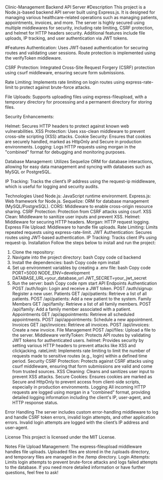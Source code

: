 Clinic-Management Backend API Server
#Description
This project is a Node.js-based backend API server built using Express.js. It is designed for managing various healthcare-related operations such as managing patients, appointments, invoices, and more. The server is highly secured using multiple middlewares for security, including rate limiting, CSRF protection, and helmet for HTTP headers security. Additional features include file uploads, IP tracking, and user authentication via JWT tokens.

#Features
Authentication: Uses JWT-based authentication for securing routes and validating user sessions. Route protection is implemented using the verifyToken middleware.

CSRF Protection: Integrated Cross-Site Request Forgery (CSRF) protection using csurf middleware, ensuring secure form submissions.

Rate Limiting: Implements rate limiting on login routes using express-rate-limit to protect against brute-force attacks.

File Uploads: Supports uploading files using express-fileupload, with a temporary directory for processing and a permanent directory for storing files.

Security Enhancements:

Helmet: Secures HTTP headers to protect against known web vulnerabilities.
XSS Protection: Uses xss-clean middleware to prevent cross-site scripting (XSS) attacks.
Cookie Security: Ensures that cookies are securely handled, marked as HttpOnly and Secure in production environments.
Logging: Logs HTTP requests using morgan in the "combined" format for debugging and monitoring purposes.

Database Management: Utilizes Sequelize ORM for database interactions, allowing for easy data management and syncing with databases such as MySQL or PostgreSQL.

IP Tracking: Tracks the client’s IP address using the request-ip middleware, which is useful for logging and security audits.

Technologies Used
Node.js: JavaScript runtime environment.
Express.js: Web framework for Node.js.
Sequelize: ORM for database management (MySQL/PostgreSQL).
CORS: Middleware to enable cross-origin resource sharing.
CSRF Protection: Protection from CSRF attacks using csurf.
XSS Clean: Middleware to sanitize user inputs and prevent XSS.
Helmet: Middleware for securing HTTP headers.
Morgan: HTTP request logging.
Express File Upload: Middleware to handle file uploads.
Rate Limiting: Limits repeated requests using express-rate-limit.
JWT Authentication: Secures routes using JWT-based authentication.
IP Tracking: Tracks client IPs using request-ip.
Installation
Follow the steps below to install and run the project:

1. Clone the repository:
2. Navigate into the project directory:
bash
Copy code
cd backend
3. Install the dependencies:
bash
Copy code
npm install
4. Set up environment variables by creating a .env file:
bash
Copy code
PORT=5000
NODE_ENV=development
DATABASE_URL=your_database_url
JWT_SECRET=your_jwt_secret
5. Run the server:
bash
Copy code
npm start
API Endpoints
Authentication
POST /auth/login: Login and receive a JWT token.
POST /auth/signup: Register a new user.
Patients
GET /api/patients: Retrieve a list of all patients.
POST /api/patients: Add a new patient to the system.
Family Members
GET /api/family: Retrieve a list of all family members.
POST /api/family: Add a family member associated with a patient.
Appointments
GET /api/appointments: Retrieve all scheduled appointments.
POST /api/appointments: Schedule a new appointment.
Invoices
GET /api/invoices: Retrieve all invoices.
POST /api/invoices: Create a new invoice.
File Management
POST /api/files: Upload a file to the server.
Middleware
verifyToken: Protects API routes by validating JWT tokens for authenticated users.
helmet: Provides security by setting various HTTP headers to prevent attacks like XSS and clickjacking.
rateLimit: Implements rate limiting to limit the number of requests made to sensitive routes (e.g., login) within a defined time period.
Security
CSRF Protection: Protects against CSRF attacks using csurf middleware, ensuring that form submissions are valid and come from trusted sources.
XSS Cleaning: Cleans and sanitizes user input to prevent XSS attacks.
Secure Cookies: Ensures cookies are marked as Secure and HttpOnly to prevent access from client-side scripts, especially in production environments.
Logging
All incoming HTTP requests are logged using morgan in a "combined" format, providing detailed logging information including the client's IP, user-agent, and HTTP response status.

Error Handling
The server includes custom error-handling middleware to log and handle CSRF token errors, invalid login attempts, and other application errors. Invalid login attempts are logged with the client’s IP address and user-agent.

License
This project is licensed under the MIT License.

Notes
File Upload Management: The express-fileupload middleware handles file uploads. Uploaded files are stored in the /uploads directory, and temporary files are managed in the /temp directory.
Login Attempts: Limits login attempts to prevent brute-force attacks and logs failed attempts to the database.
If you need more detailed information or have further questions, feel free to ask!
